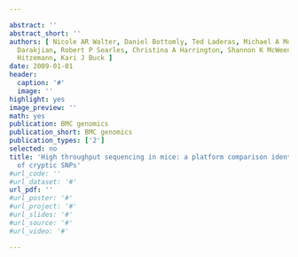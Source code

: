 ```yaml
---

abstract: ''
abstract_short: ''
authors: [ Nicole AR Walter, Daniel Bottomly, Ted Laderas, Michael A Mooney, Priscila
  Darakjian, Robert P Searles, Christina A Harrington, Shannon K McWeeney, Robert
  Hitzemann, Kari J Buck ]
date: 2009-01-01
header:
  caption: '#'
  image: ''
highlight: yes
image_preview: ''
math: yes
publication: BMC genomics
publication_short: BMC genomics
publication_types: ['2']
selected: no
title: 'High throughput sequencing in mice: a platform comparison identifies a preponderance
  of cryptic SNPs'
#url_code: ''
#url_dataset: '#'
url_pdf: ''
#url_poster: '#'
#url_project: '#'
#url_slides: '#'
#url_source: '#'
#url_video: '#'

---
```

